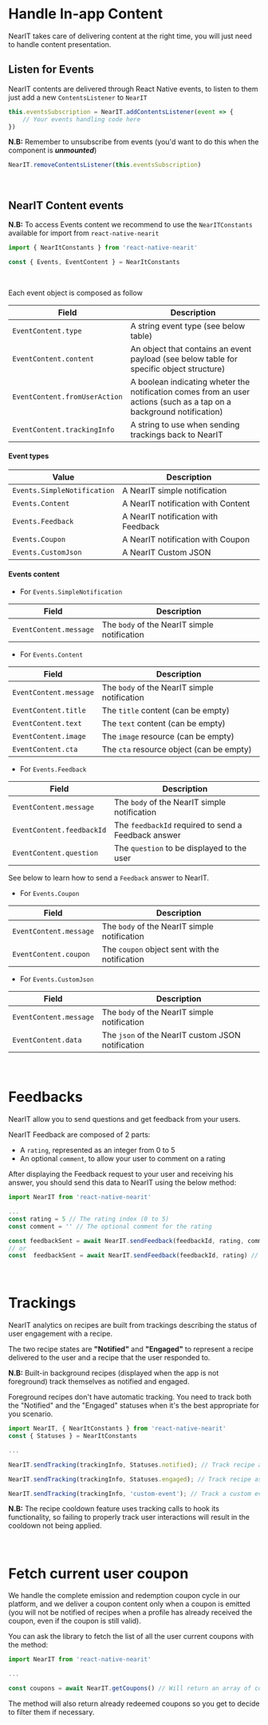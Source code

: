 # Handle In-app Content

NearIT takes care of delivering content at the right time, you will just need to handle content presentation. 


## Listen for Events

NearIT contents are delivered through React Native events, to listen to them just add a new `ContentsListener` to `NearIT`
```js
this.eventsSubscription = NearIT.addContentsListener(event => {
    // Your events handling code here
})
```
**N.B:** Remember to unsubscribe from events (you'd want to do this when the component is ***unmounted***)
```js
NearIT.removeContentsListener(this.eventsSubscription)
```

<br>

## NearIT Content events

**N.B:** To access Events content we recommend to use the `NearITConstants` available for import from `react-native-nearit`
```js
import { NearItConstants } from 'react-native-nearit'

const { Events, EventContent } = NearItConstants
```

<br>

Each event object is composed as follow

| Field      | Description |
|------------|-------------|
| `EventContent.type` | A string event type (see below table) |
| `EventContent.content` | An object that contains an event payload (see below table for specific object structure) |
| `EventContent.fromUserAction` | A boolean indicating wheter the notification comes from an user actions (such as a tap on a background notification) |
| `EventContent.trackingInfo` | A string to use when sending trackings back to NearIT |

#### Event types

| Value     | Description |
|-----------|-------------|
| `Events.SimpleNotification` | A NearIT simple notification |
| `Events.Content` | A NearIT notification with Content |
| `Events.Feedback` | A NearIT notification with Feedback |
| `Events.Coupon` | A NearIT notification with Coupon |
| `Events.CustomJson` | A NearIT Custom JSON |

#### Events content

- For `Events.SimpleNotification`

| Field    | Description |
|----------|-------------|
| `EventContent.message` | The `body` of the NearIT simple notification |

- For `Events.Content`

| Field    | Description |
|----------|-------------|
| `EventContent.message` | The `body` of the NearIT simple notification |
| `EventContent.title`   | The `title` content (can be empty) |
| `EventContent.text`    | The `text` content (can be empty) |
| `EventContent.image`   | The `image` resource (can be empty) |
| `EventContent.cta`     | The `cta` resource object (can be empty) |

- For `Events.Feedback`

| Field    | Description |
|----------|-------------|
| `EventContent.message` | The `body` of the NearIT simple notification |
| `EventContent.feedbackId` | The `feedbackId` required to send a Feedback answer |
| `EventContent.question` | The `question` to be displayed to the user  |

See below to learn how to send a `Feedback` answer to NearIT.

- For `Events.Coupon`

| Field    | Description |
|----------|-------------|
| `EventContent.message` | The `body` of the NearIT simple notification |
| `EventContent.coupon` | The `coupon` object sent with the notification |

- For `Events.CustomJson`

| Field    | Description |
|----------|-------------|
| `EventContent.message` | The `body` of the NearIT simple notification |
| `EventContent.data` | The `json` of the NearIT custom JSON notification |

<br>

# Feedbacks

NearIT allow you to send questions and get feedback from your users.

NearIT Feedback are composed of 2 parts:

- A `rating`, represented as an integer from 0 to 5
- An optional `comment`, to allow your user to comment on a rating

After displaying the Feedback request to your user and receiving his answer, you should send this data to NearIT using the below method:
```js
import NearIT from 'react-native-nearit'

...
const rating = 5 // The rating index (0 to 5)
const comment = '' // The optional comment for the rating

const feedbackSent = await NearIT.sendFeedback(feedbackId, rating, comment) // Full method call
// or
const  feedbackSent = await NearIT.sendFeedback(feedbackId, rating) // Method call without comment string
```

<br>

# Trackings

NearIT analytics on recipes are built from trackings describing the status of user engagement with a recipe.

The two recipe states are **"Notified"** and **"Engaged"** to represent a recipe delivered to the user and a recipe that the user responded to.

**N.B:** Built-in background recipes (displayed when the app is not foreground) track themselves as notified and engaged.

Foreground recipes don't have automatic tracking. You need to track both the "Notified" and the "Engaged" statuses when it's the best appropriate for you scenario.

```js
import NearIT, { NearItConstants } from 'react-native-nearit'
const { Statuses } = NearItConstants

...

NearIT.sendTracking(trackingInfo, Statuses.notified); // Track recipe as 'Notified'

NearIT.sendTracking(trackingInfo, Statuses.engaged); // Track recipe as 'Engaged'

NearIT.sendTracking(trackingInfo, 'custom-event'); // Track a custom event to the recipe
```

**N.B:** The recipe cooldown feature uses tracking calls to hook its functionality, so failing to properly track user interactions will result in the cooldown not being applied.

<br>

# Fetch current user coupon

We handle the complete emission and redemption coupon cycle in our platform, and we deliver a coupon content only when a coupon is emitted (you will not be notified of recipes when a profile has already received the coupon, even if the coupon is still valid). 

You can ask the library to fetch the list of all the user current coupons with the method:

```js
import NearIT from 'react-native-nearit'

...

const coupons = await NearIT.getCoupons() // Will return an array of coupon objects
```

The method will also return already redeemed coupons so you get to decide to filter them if necessary.